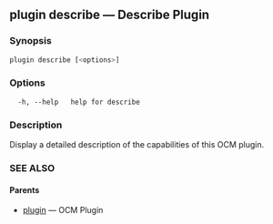 ## plugin describe &mdash; Describe Plugin

### Synopsis

```bash
plugin describe [<options>]
```

### Options

```
  -h, --help   help for describe
```

### Description
Display a detailed description of the capabilities of this OCM plugin.
### SEE ALSO

#### Parents

* [plugin](plugin.md)	 &mdash; OCM Plugin

